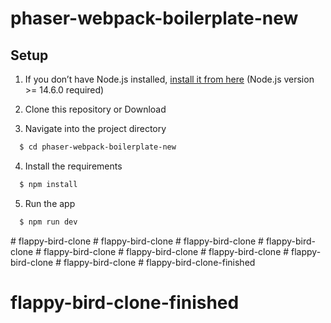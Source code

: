 # phaser-webpack-boilerplate-new

## Setup

1. If you don’t have Node.js installed, [install it from here](https://nodejs.org/en/) (Node.js version >= 14.6.0 required)

2. Clone this repository or Download

3. Navigate into the project directory

```bash
  $ cd phaser-webpack-boilerplate-new
```

4. Install the requirements

```bash
  $ npm install
```

5. Run the app

```bash
  $ npm run dev
```
#   f l a p p y - b i r d - c l o n e  
 #   f l a p p y - b i r d - c l o n e  
 #   f l a p p y - b i r d - c l o n e  
 #   f l a p p y - b i r d - c l o n e  
 #   f l a p p y - b i r d - c l o n e  
 #   f l a p p y - b i r d - c l o n e  
 #   f l a p p y - b i r d - c l o n e  
 #   f l a p p y - b i r d - c l o n e  
 #   f l a p p y - b i r d - c l o n e  
 # flappy-bird-clone-finished
# flappy-bird-clone-finished
